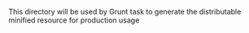 This directory will be used by Grunt task to generate the distributable minified resource for production usage

